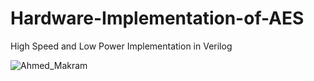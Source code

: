 # Hardware-Implementation-of-AES
High Speed and Low Power Implementation in Verilog

![Ahmed_Makram](https://user-images.githubusercontent.com/103184935/185762439-41434a50-651c-4f29-81f4-e2999eb73994.jpg)
